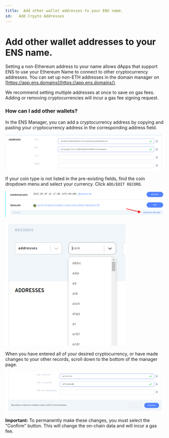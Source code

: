 ```yaml
---
title:  Add other wallet addresses to your ENS name.
id:   Add Crpyto Addresses
---
```


# Add other wallet addresses to your ENS name.

Setting a non-Ethereum address to your name allows dApps that support ENS to use your Ethereum Name to connect to other cryptocurrency addresses. You can set up non-ETH addresses in the domain manager on [https://app.ens.domains](https://app.ens.domains/).

We recommend setting multiple addresses at once to save on gas fees. Adding or removing cryptocurrencies will incur a gas fee signing request.

### How can I add other wallets?

In the ENS Manager, you can add a cryptocurrency address by copying and pasting your cryptocurrency address in the corresponding address field.

![Adding Cryptocurrencies to your address records](img/add-currency-1.png "Your wallet addresses are displayed in the corresponding currency fields.")

If your coin type is not listed in the pre-existing fields, find the coin dropdown menu and select your currency. Click `ADD/EDIT RECORD`.

![Adding Cryptocurrencies to your address records](img/add-currency-2.png "Selecting the Add/Edit Link opens a dropdown menu.")

![Adding Cryptocurrencies to your address records](img/add-currency-3.png "Select the currency you would lke to add to your records.")

When you have entered all of your desired cryptocurrency, or have made changes to your other records, scroll down to the bottom of the manager page.

![Adding Cryptocurrencies to your address records](img/add-currency-4.png "You can also edit your text records at this time to save gas fees.")

**Important:** To permanently make these changes, you must select the "Confirm" button. This will change the on-chain data and will incur a gas fee.


